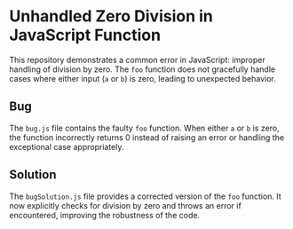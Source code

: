 # Unhandled Zero Division in JavaScript Function

This repository demonstrates a common error in JavaScript: improper handling of division by zero. The `foo` function does not gracefully handle cases where either input (`a` or `b`) is zero, leading to unexpected behavior.

## Bug

The `bug.js` file contains the faulty `foo` function.  When either `a` or `b` is zero, the function incorrectly returns 0 instead of raising an error or handling the exceptional case appropriately.

## Solution

The `bugSolution.js` file provides a corrected version of the `foo` function. It now explicitly checks for division by zero and throws an error if encountered, improving the robustness of the code.